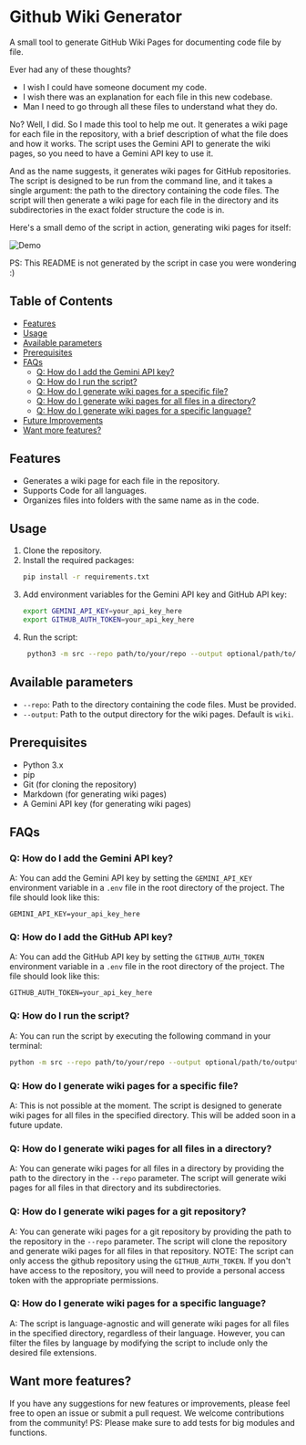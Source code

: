 # Github Wiki Generator

A small tool to generate GitHub Wiki Pages for documenting code file by file.

Ever had any of these thoughts?
- I wish I could have someone document my code.
- I wish there was an explanation for each file in this new codebase.
- Man I need to go through all these files to understand what they do.

No? Well, I did. So I made this tool to help me out. It generates a wiki page for each file in the repository, with a brief description of what the file does and how it works. The script uses the Gemini API to generate the wiki pages, so you need to have a Gemini API key to use it.

And as the name suggests, it generates wiki pages for GitHub repositories. The script is designed to be run from the command line, and it takes a single argument: the path to the directory containing the code files. The script will then generate a wiki page for each file in the directory and its subdirectories in the exact folder structure the code is in.

Here's a small demo of the script in action, generating wiki pages for itself:

![Demo](demo/demo.gif)

PS: This README is not generated by the script in case you were wondering :)

## Table of Contents
- [Features](#features)
- [Usage](#usage)
- [Available parameters](#available-parameters)
- [Prerequisites](#prerequisites)
- [FAQs](#faqs)
  - [Q: How do I add the Gemini API key?](#q-how-do-i-add-the-gemini-api-key)
  - [Q: How do I run the script?](#q-how-do-i-run-the-script)
  - [Q: How do I generate wiki pages for a specific file?](#q-how-do-i-generate-wiki-pages-for-a-specific-file)
  - [Q: How do I generate wiki pages for all files in a directory?](#q-how-do-i-generate-wiki-pages-for-all-files-in-a-directory)
  - [Q: How do I generate wiki pages for a specific language?](#q-how-do-i-generate-wiki-pages-for-a-specific-language)
- [Future Improvements](#future-improvements)
- [Want more features?](#want-more-features)

## Features
- Generates a wiki page for each file in the repository.
- Supports Code for all languages.
- Organizes files into folders with the same name as in the code.

## Usage
1. Clone the repository.
2. Install the required packages:
   ```bash
   pip install -r requirements.txt
   ```
3. Add environment variables for the Gemini API key and GitHub API key:
   ```bash
   export GEMINI_API_KEY=your_api_key_here
   export GITHUB_AUTH_TOKEN=your_api_key_here
   ```
4. Run the script:
   ```bash
    python3 -m src --repo path/to/your/repo --output optional/path/to/output
    ```

## Available parameters
- `--repo`: Path to the directory containing the code files. Must be provided.
- `--output`: Path to the output directory for the wiki pages. Default is `wiki`.

## Prerequisites

- Python 3.x
- pip
- Git (for cloning the repository)
- Markdown (for generating wiki pages)
- A Gemini API key (for generating wiki pages)

## FAQs

### Q: How do I add the Gemini API key?
A: You can add the Gemini API key by setting the `GEMINI_API_KEY` environment variable in a `.env` file in the root directory of the project. The file should look like this:
```
GEMINI_API_KEY=your_api_key_here
```

### Q: How do I add the GitHub API key?
A: You can add the GitHub API key by setting the `GITHUB_AUTH_TOKEN` environment variable in a `.env` file in the root directory of the project. The file should look like this:
```
GITHUB_AUTH_TOKEN=your_api_key_here
```

### Q: How do I run the script?
A: You can run the script by executing the following command in your terminal:
```bash
python -m src --repo path/to/your/repo --output optional/path/to/output
```

### Q: How do I generate wiki pages for a specific file?
A: This is not possible at the moment. The script is designed to generate wiki pages for all files in the specified directory. This will be added soon in a future update.

### Q: How do I generate wiki pages for all files in a directory?
A: You can generate wiki pages for all files in a directory by providing the path to the directory in the `--repo` parameter. The script will generate wiki pages for all files in that directory and its subdirectories.

### Q: How do I generate wiki pages for a git repository?
A: You can generate wiki pages for a git repository by providing the path to the repository in the `--repo` parameter. The script will clone the repository and generate wiki pages for all files in that repository.
NOTE: The script can only access the github repository using the `GITHUB_AUTH_TOKEN`. If you don't have access to the repository, you will need to provide a personal access token with the appropriate permissions.

### Q: How do I generate wiki pages for a specific language?
A: The script is language-agnostic and will generate wiki pages for all files in the specified directory, regardless of their language. However, you can filter the files by language by modifying the script to include only the desired file extensions.

## Want more features?
If you have any suggestions for new features or improvements, please feel free to open an issue or submit a pull request. We welcome contributions from the community!
PS: Please make sure to add tests for big modules and functions.